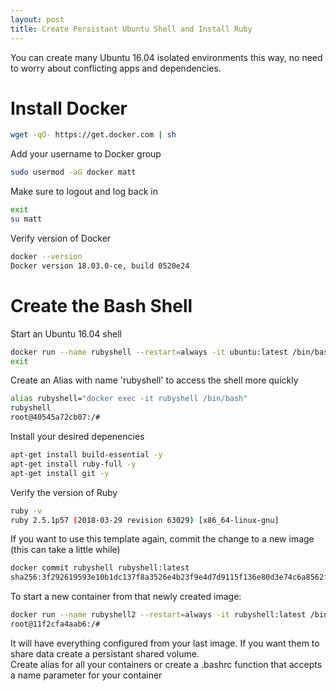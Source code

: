 ```yaml
---
layout: post
title: Create Persistant Ubuntu Shell and Install Ruby
---
```


You can create many Ubuntu 16.04 isolated environments this way, no need to worry about conflicting apps and dependencies. 

# Install Docker
```sh
wget -qO- https://get.docker.com | sh
```
Add your username to Docker group
```sh
sudo usermod -aG docker matt
```
Make sure to logout and log back in
```sh
exit
su matt
```
Verify version of Docker
```sh
docker --version
Docker version 18.03.0-ce, build 0520e24
```
# Create the Bash Shell
Start an Ubuntu 16.04 shell
```sh
docker run --name rubyshell --restart=always -it ubuntu:latest /bin/bash
exit
```

Create an Alias with name 'rubyshell' to access the shell more quickly
```sh
alias rubyshell="docker exec -it rubyshell /bin/bash"
rubyshell
root@40545a72cb07:/# 
```

Install your desired depenencies
```sh
apt-get install build-essential -y
apt-get install ruby-full -y
apt-get install git -y
```

Verify the version of Ruby
```sh
ruby -v
ruby 2.5.1p57 (2018-03-29 revision 63029) [x86_64-linux-gnu]
```

If you want to use this template again, commit the change to a new image (this can take a little while)
```sh
docker commit rubyshell rubyshell:latest
sha256:3f292619593e10b1dc137f8a3526e4b23f9e4d7d9115f136e80d3e74c6a8562f
```

To start a new container from that newly created image: 
```sh
docker run --name rubyshell2 --restart=always -it rubyshell:latest /bin/bash
root@11f2cfa4aab6:/# 
```
It will have everything configured from your last image. If you want them to share data create a persistant shared volume.
<br>
Create alias for all your containers or create a .bashrc function that accepts a name parameter for your container
